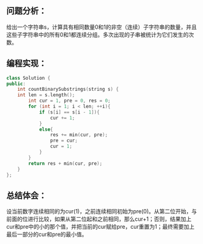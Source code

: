 ## 问题分析：
给出一个字符串s，计算具有相同数量0和1的非空（连续）子字符串的数量，并且这些子字符串中的所有0和1都连续分组。多次出现的子串被统计为它们发生的次数。
## 编程实现：
```c++
class Solution {
public:
    int countBinarySubstrings(string s) {
    int len = s.length();
        int cur = 1, pre = 0, res = 0;
        for (int i = 1; i < len; ++i){
            if (s[i] == s[i - 1]){
                cur += 1;
            }
            else{
                res += min(cur, pre);
                pre = cur;
                cur = 1;
            }
        }
        return res + min(cur, pre);
    }
};
```
## 总结体会：
设当前数字连续相同的为cur(1)，之前连续相同初始为pre(0)。从第二位开始，与前面的位进行比较，如果从第二位起和之前相同，那么cur+1；否则，结果加上cur和pre中的小的那个值，并把当前的cur赋给pre，cur重置为1；最终需要加上最后一部分的cur和pre的最小值。